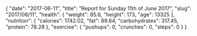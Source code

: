 {
    "date": "2017-06-11",
    "title": "Report for Sunday 11th of June 2017",
    "slug": "2017\/06\/11",
    "health": {
        "weight": 85.6,
        "height": 173,
        "age": 13325
    },
    "nutrition": {
        "calories": 1742.02,
        "fat": 89.64,
        "carbohydrates": 317.45,
        "protein": 78.28
    },
    "exercise": {
        "pushups": 0,
        "crunches": 0,
        "steps": 0
    }
}